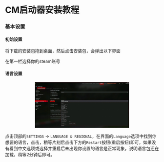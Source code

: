 # CM启动器安装教程

### 基本设置

#### 初始设置

将下载的安装包拖到桌面，然后点击安装包，会弹出以下界面

在第一栏选择你的steam账号

#### 语言设置

<div align=center> <img src="../img/../imgs/cm/error/cm_setting_lang.png" alt="cm_setting_lang" align=center; style="zoom:30%;" /> </div>

点击顶部的`SETTINGS` → `LANGUAGE & REGIONAL`，在界面的`Language`选项中找到你想要的语言，点击，稍等片刻后点击下方的`Restart`按钮(重启按钮)即可，如果没有看到中文选项或选择并重启后未出现你设置的语言是正常现象，说明语言包还在加载，稍等2分钟后即可。
